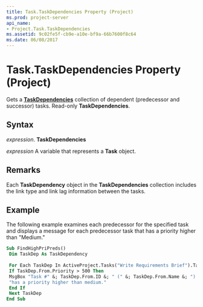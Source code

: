 ```yaml
---
title: Task.TaskDependencies Property (Project)
ms.prod: project-server
api_name:
- Project.Task.TaskDependencies
ms.assetid: 9c02fe5f-cb9e-a10e-bf9a-66b7600f8c64
ms.date: 06/08/2017
---
```



# Task.TaskDependencies Property (Project)

Gets a **[TaskDependencies](taskdependency-object-project.md)** collection of dependent (predecessor and successor) tasks. Read-only **TaskDependencies**.


## Syntax

 _expression_. **TaskDependencies**

 _expression_ A variable that represents a **Task** object.


## Remarks

Each **TaskDependency** object in the **TaskDependencies** collection includes the link type and link lag information between the tasks.


## Example

The following example examines each predecessor for the specified task and displays a message for each predecessor task that has a priority higher than "Medium."


```vb
Sub FindHighPriPreds() 
 Dim TaskDep As TaskDependency 
 
 For Each TaskDep In ActiveProject.Tasks("Write Requirements Brief").TaskDependencies 
 If TaskDep.From.Priority > 500 Then 
 MsgBox "Task #" &; TaskDep.From.ID &; " (" &; TaskDep.From.Name &; ") " &; _ 
 "has a priority higher than medium." 
 End If 
 Next TaskDep 
End Sub
```


